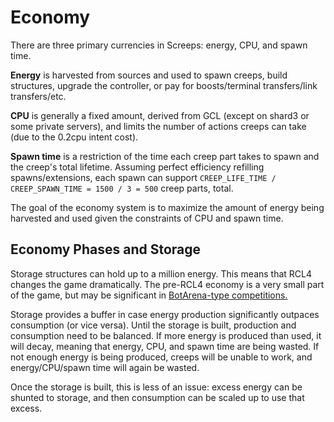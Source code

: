 # Economy

There are three primary currencies in Screeps: energy, CPU, and spawn time.

**Energy** is harvested from sources and used to spawn creeps, build structures, upgrade the controller, or pay for boosts/terminal transfers/link transfers/etc.

**CPU** is generally a fixed amount, derived from GCL (except on shard3 or some private servers), and limits the number of actions creeps can take (due to the 0.2cpu intent cost).

**Spawn time** is a restriction of the time each creep part takes to spawn and the creep's total lifetime. Assuming perfect efficiency refilling spawns/extensions, each spawn can support `CREEP_LIFE_TIME / CREEP_SPAWN_TIME = 1500 / 3 = 500` creep parts, total.

The goal of the economy system is to maximize the amount of energy being harvested and used given the constraints of CPU and spawn time.

## Economy Phases and Storage

Storage structures can hold up to a million energy. This means that RCL4 changes the game dramatically. The pre-RCL4 economy is a very small part of the game, but may be significant in [BotArena-type competitions.](https://screepspl.us/events/) 

Storage provides a buffer in case energy production significantly outpaces consumption (or vice versa). Until the storage is built, production and consumption need to be balanced. If more energy is produced than used, it will decay, meaning that energy, CPU, and spawn time are being wasted. If not enough energy is being produced, creeps will be unable to work, and energy/CPU/spawn time will again be wasted.

Once the storage is built, this is less of an issue: excess energy can be shunted to storage, and then consumption can be scaled up to use that excess. 

